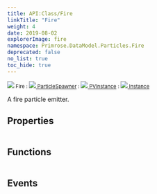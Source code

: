 ```yaml
---
title: API:Class/Fire
linkTitle: "Fire"
weight: 4
date: 2019-08-02
explorerImage: fire
namespace: Primrose.DataModel.Particles.Fire
deprecated: false
no_list: true
toc_hide: true
---
```

<small class="inheritance">
<span class="" href="/docs/api-reference/Class/Fire"><img src="/icons/silk/fire.png"/>&nbsp;Fire</span>&nbsp;:&nbsp;<a class="" href="/docs/api-reference/Class/ParticleSpawner"><img src="/icons/silk/emitter.png"/>&nbsp;ParticleSpawner</a>&nbsp;:&nbsp;<a class="" href="/docs/api-reference/Class/PVInstance"><img src="/icons/silk/default.png"/>&nbsp;PVInstance</a>&nbsp;:&nbsp;<a class="" href="/docs/api-reference/Class/Instance"><img src="/icons/silk/default.png"/>&nbsp;Instance</a></small>
<p class="summary">

A fire particle emitter.

</p>
 
## Properties
 
<table class="studiohide">
<tbody>
</tbody>
</table>
 
## Functions
 
<table class="studiohide">
<tbody>
</tbody>
</table>
 
## Events
 
<table class="studiohide">
<tbody>
</tbody>
</table>
<b>
</b>
<div class="inheritors">
<ul class="root">
</ul>
</div>
